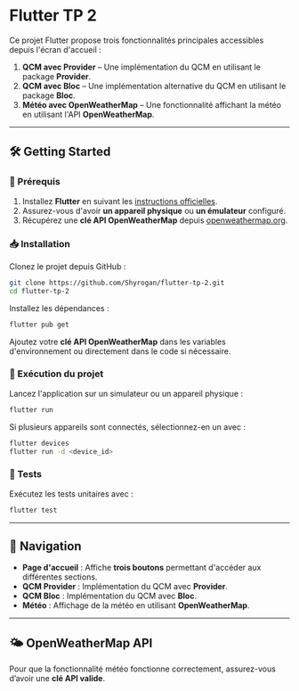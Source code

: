 # Flutter TP 2

Ce projet Flutter propose trois fonctionnalités principales accessibles depuis l'écran d'accueil :

1. **QCM avec Provider** – Une implémentation du QCM en utilisant le package **Provider**.
2. **QCM avec Bloc** – Une implémentation alternative du QCM en utilisant le package **Bloc**.
3. **Météo avec OpenWeatherMap** – Une fonctionnalité affichant la météo en utilisant l'API **OpenWeatherMap**.

---

## 🛠️ Getting Started

### 📌 Prérequis

1. Installez **Flutter** en suivant les [instructions officielles](https://docs.flutter.dev/get-started/install).
2. Assurez-vous d'avoir **un appareil physique** ou **un émulateur** configuré.
3. Récupérez une **clé API OpenWeatherMap** depuis [openweathermap.org](https://home.openweathermap.org/api_keys).

### 📥 Installation

Clonez le projet depuis GitHub :

```bash
git clone https://github.com/Shyrogan/flutter-tp-2.git
cd flutter-tp-2
```

Installez les dépendances :

```bash
flutter pub get
```

Ajoutez votre **clé API OpenWeatherMap** dans les variables d'environnement ou directement dans le code si nécessaire.

### 🚀 Exécution du projet

Lancez l'application sur un simulateur ou un appareil physique :

```bash
flutter run
```

Si plusieurs appareils sont connectés, sélectionnez-en un avec :

```bash
flutter devices
flutter run -d <device_id>
```

### 🧪 Tests

Exécutez les tests unitaires avec :

```bash
flutter test
```

---

## 📱 Navigation

- **Page d'accueil** : Affiche **trois boutons** permettant d'accéder aux différentes sections.
- **QCM Provider** : Implémentation du QCM avec **Provider**.
- **QCM Bloc** : Implémentation du QCM avec **Bloc**.
- **Météo** : Affichage de la météo en utilisant **OpenWeatherMap**.

---

## 🌤️ OpenWeatherMap API

Pour que la fonctionnalité météo fonctionne correctement, assurez-vous d’avoir une **clé API valide**.
